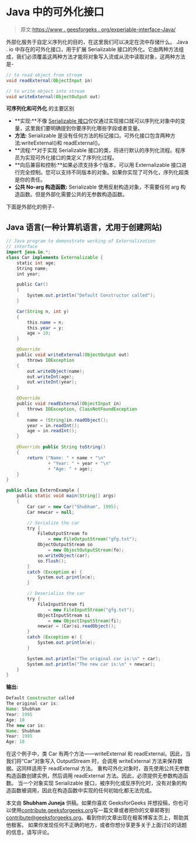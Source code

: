 # Java 中的可外化接口

> 原文:[https://www . geesforgeks . org/experiable-interface-Java/](https://www.geeksforgeeks.org/externalizable-interface-java/)

外部化服务于自定义序列化的目的，在这里我们可以决定在流中存储什么。
Java . io 中存在的可外化接口，用于扩展 Serializable 接口的外化。它由两种方法组成，我们必须覆盖这两种方法才能将对象写入流或从流中读取对象，这两种方法是-

```java
// to read object from stream
void readExternal(ObjectInput in) 

// to write object into stream
void writeExternal(ObjectOutput out) 

```

**可序列化和可外化**
的主要区别

*   **实现:**不像 [Serializable 接口](https://www.geeksforgeeks.org/serialization-in-java/)仅仅通过实现接口就可以序列化对象中的变量，这里我们要明确提到你要序列化哪些字段或者变量。
*   **方法:** Serializable 是没有任何方法的标记接口。可外化接口包含两种方法:writeExternal()和 readExternal()。
*   **流程:**对于实现 Serializable 接口的类，将进行默认的序列化流程。程序员为实现可外化接口的类定义了序列化过程。
*   **向后兼容和控制:**如果必须支持多个版本，可以用 Externalizable 接口进行完全控制。您可以支持不同版本的对象。如果你实现了可外化，序列化超类是你的责任。
*   **公共 No-arg 构造函数:** Serializable 使用反射构造对象，不需要任何 arg 构造函数。但是外部化需要公共的无参数构造函数。

下面是外部化的例子-

## Java 语言(一种计算机语言，尤用于创建网站)

```java
// Java program to demonstrate working of Externalization
// interface
import java.io.*;
class Car implements Externalizable {
    static int age;
    String name;
    int year;

    public Car()
    {
        System.out.println("Default Constructor called");
    }

    Car(String n, int y)
    {
        this.name = n;
        this.year = y;
        age = 10;
    }

    @Override
    public void writeExternal(ObjectOutput out)
        throws IOException
    {
        out.writeObject(name);
        out.writeInt(age);
        out.writeInt(year);
    }

    @Override
    public void readExternal(ObjectInput in)
        throws IOException, ClassNotFoundException
    {
        name = (String)in.readObject();
        year = in.readInt();
        age = in.readInt();
    }

    @Override public String toString()
    {
        return ("Name: " + name + "\n"
                + "Year: " + year + "\n"
                + "Age: " + age);
    }
}

public class ExternExample {
    public static void main(String[] args)
    {
        Car car = new Car("Shubham", 1995);
        Car newcar = null;

        // Serialize the car
        try {
            FileOutputStream fo
                = new FileOutputStream("gfg.txt");
            ObjectOutputStream so
                = new ObjectOutputStream(fo);
            so.writeObject(car);
            so.flush();
        }
        catch (Exception e) {
            System.out.println(e);
        }

        // Deserializa the car
        try {
            FileInputStream fi
                = new FileInputStream("gfg.txt");
            ObjectInputStream si
                = new ObjectInputStream(fi);
            newcar = (Car)si.readObject();
        }
        catch (Exception e) {
            System.out.println(e);
        }

        System.out.println("The original car is:\n" + car);
        System.out.println("The new car is:\n" + newcar);
    }
}
```

**输出:**

```java
Default Constructor called
The original car is:
Name: Shubham
Year: 1995
Age: 10
The new car is:
Name: Shubham
Year: 1995
Age: 10

```

在这个例子中，类 Car 有两个方法——writeExternal 和 readExternal。因此，当我们将“Car”对象写入 OutputStream 时，会调用 writeExternal 方法来保存数据。这同样适用于 readExternal 方法。
重构可外化对象时，首先使用公共无参数构造函数创建实例，然后调用 readExternal 方法。因此，必须提供无参数构造函数。
当一个对象实现 Serializable 接口，被序列化或反序列化时，没有对象的构造函数被调用，因此在构造函数中实现的任何初始化都无法完成。

本文由 **Shubham Juneja** 供稿。如果你喜欢 GeeksforGeeks 并想投稿，你也可以使用[contribute.geeksforgeeks.org](http://www.contribute.geeksforgeeks.org)写一篇文章或者把你的文章邮寄到 contribute@geeksforgeeks.org。看到你的文章出现在极客博客主页上，帮助其他极客。
如果你发现任何不正确的地方，或者你想分享更多关于上面讨论的话题的信息，请写评论。